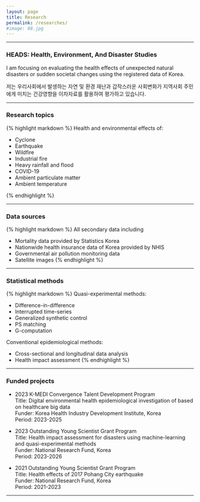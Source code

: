 ```yaml
---
layout: page
title: Research
permalink: /researches/
#image: 08.jpg
---
```


***

### HEADS: Health, Environment, And Disaster Studies

I am focusing on evaluating the health effects of unexpected natural disasters or sudden societal changes using the registered data of Korea.

저는 우리사회에서 발생하는 자연 및 환경 재난과 갑작스러운 사회변화가 지역사회 주민에게 미치는 건강영향을 이차자료를 활용하여 평가하고 있습니다. 

***

### Research topics

{% highlight markdown %}
Health and environmental effects of: 
* Cyclone
* Earthquake 
* Wildfire 
* Industrial fire
* Heavy rainfall and flood
* COVID-19
* Ambient particulate matter 
* Ambient temperature 

{% endhighlight %}

***
### Data sources

{% highlight markdown %}
All secondary data including
* Mortality data provided by Statistics Korea
* Nationwide health insurance data of Korea provided by NHIS
* Governmental air pollution monitoring data 
* Satellite images
{% endhighlight %}

***

### Statistical methods

{% highlight markdown %}
Quasi-experimental methods:
* Difference-in-difference
* Interrupted time-series
* Generalized synthetic control 
* PS matching 
* G-computation

Conventional epidemiological methods:
* Cross-sectional and longitudinal data analysis
* Health impact assessment 
{% endhighlight %}


***

### Funded projects 

* 2023 K-MEDI Convergence Talent Development Program<br>
Title: Digital environmental health epidemiological investigation of based on healthcare big data<br>
Funder: Korea Health Industry Development Institute, Korea<br>
Period: 2023-2025

* 2023 Outstanding Young Scientist Grant Program <br>
Title: Health impact assessment for disasters using machine-learning and quasi-experimental methods<br>
Funder: National Research Fund, Korea<br>
Period: 2023-2026

* 2021 Outstanding Young Scientist Grant Program <br>
Title: Health effects of 2017 Pohang City earthquake <br>
Funder: National Research Fund, Korea<br>
Period: 2021-2023


***